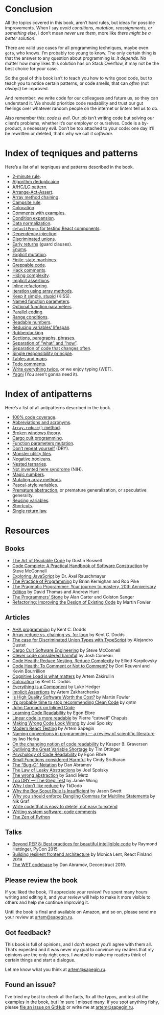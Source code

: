 # Conclusion

All the topics covered in this book, aren’t hard rules, but ideas for possible improvements. When I say _avoid conditions, mutation, reassignments, or something else_, I don’t mean _never use them_, more like _there might be a better solution_.

There are valid use cases for all programming techniques, maybe even `goto`, who knows. I’m probably too young to know. The only certain thing is that the answer to any question about programming is: _it depends_. No matter how many likes this solution has on Stack Overflow, it may not be the best choice for your case.

So the goal of this book isn’t to teach you how to write good code, but to teach you to notice certain patterns, or code smells, that can _often_ (not _always_) be improved.

And remember: we write code for our colleagues and future us, so they can understand it. We should prioritize code readability and trust our gut feelings over whatever random people on the internet or linters tell us to do.

Also remember this: _code is evil_. Our job isn’t writing code but solving our client’s problems, whether it’s our employer or ourselves. Code is a by-product, a necessary evil. Don’t be too attached to your code: one day it’ll be rewritten or deleted, that’s why we call it _software_.

<!-- cspell:disable -->

# Index of teqniques and patterns

Here’s a list of all teqniques and patterns described in the book.

- [2-minute rule](#campsite-rule).
- [Algorithm deduplicaion](#deduplication)
- [A/HC/LC pattern](#a-hc-lc).
- [Arrange-Act-Assert](#testability).
- [Array method chaining](#array-chaining).
- [Campsite rule](#campsite-rule).
- [Colocation](#colocation).
- [Comments with examples](#example-comments).
- [Condition expansion](#condition-expansion).
- [Data normalization](#arrays).
- [`defaultProps` for testing React components](#hydrated).
- [Dependency injection](#testability).
- [Discriminated unions](#impossible-states).
- [Early returns](#early-returns) (guard clauses).
- [Enums](#enums).
- [Explicit mutation](#explicit-mutation).
- [Finite-state machines](#impossible-states).
- [Greppable code](#greppability).
- [Hack comments](#hack-comments).
- [Hiding complexity](#hide-complexity).
- [Implicit assertions](#no-cargo).
- [Inline refactoring](#inline).
- [Iteration using array methods](#array-methods).
- [Keep it simple, <!-- textlint-disable alex -->stupid<!-- textlint-enable -->](#no-future) (KISS).
- [Named function parameters](#func-param-naming).
- [Optional function parameters](#optional-params).
- [Parallel coding](#parallel).
- [Range conditions](#range-conditions).
- [Readable numbers](#readable-numbers).
- [Reducing variables’ lifespan](#var-lifespan).
- [Rubberducking](#rubberducking).
- [Sections, paragraphs, phrases](#sections-etc).
- [Separation of “what” and “how”](#what-how).
- [Separation of code that changes often](#often-changed).
- [Single responsibility principle](#colocation).
- [Tables and maps](#tables).
- [Todo comments](#todo-comments).
- [Write everything twice](#hydrated), or we enjoy typing (WET).
- [Yagni](#no-future) (You aren’t gonna need it).

# Index of antipatterns

Here’s a list of all antipatterns described in the book.

- [100% code coverage](#no-cargo).
- [Abbreviations and acronyms](#abbr).
- [`Array.reduce()` method](#array-chaining).
- [Broken windows theory](#campsite-rule).
- [Cargo cult programming](#no-cargo).
- [Function parameters mutation](#no-params-mutation).
- [Don’t repeat yourself](#grow-abstractions) (DRY).
- [Monster utility files](#monster-utilities).
- [Negative booleans](#negative-booleans).
- [Nested ternaries](#nested-ternaries).
- [Not invented here syndrome](#no-nih) (NIH).
- [Magic numbers](#magic-numbers).
- [Mutating array methods](#no-mutating-methods).
- [Pascal-style variables](#no-pascal-vars).
- [Premature abstraction](#no-future), or premature generalization, or speculative generality.
- [Reusing variables](#no-reuse).
- [Shortcuts](#shortcuts).
- [Single return law](#no-cargo).

# Resources

## Books

- [The Art of Readable Code](https://www.amazon.com/gp/product/0596802293/) by Dustin Boswell
- [Code Complete: A Practical Handbook of Software Construction](https://www.amazon.com/Code-Complete-Practical-Handbook-Construction/dp/0735619670/) by Steve McConnell
- [Exploring JavaScript](https://exploringjs.com/js/) by Dr. Axel Rauschmayer
- [The Practice of Programming](https://www.amazon.com/Practice-Programming-Addison-Wesley-Professional-Computing/dp/020161586X/) by Brian Kernighan and Rob Pike
- [The Pragmatic Programmer: Your journey to mastery, 20th Anniversary Edition](https://www.amazon.com/Pragmatic-Programmer-journey-mastery-Anniversary-ebook/dp/B07VRS84D1/) by David Thomas and Andrew Hunt
- [The Programmers’ Stone](https://www.datapacrat.com/Opinion/Reciprocality/r0/index.html) by Alan Carter and Colston Sanger
- [Refactoring: Improving the Design of Existing Code](https://www.amazon.com/Refactoring-Improving-Existing-Addison-Wesley-Signature/dp/0134757599) by Martin Fowler

## Articles

- [AHA programming](https://kentcdodds.com/blog/aha-programming) by Kent C. Dodds
- [Array reduce vs. chaining vs. for loop](https://kentcdodds.com/blog/array-reduce-vs-chaining-vs-for-loop) by Kent C. Dodds
- [The case for Discriminated Union Types with TypeScript](https://thoughtbot.com/blog/the-case-for-discriminated-union-types-with-typescript) by Alejandro Dustet
- [Cargo Cult Software Engineering](https://stevemcconnell.com/articles/cargo-cult-software-engineering/) by Steve McConnell
- [Clever code considered harmful](https://www.joshwcomeau.com/career/clever-code-considered-harmful/) by Josh Comeau
- [Code Health: Reduce Nesting, Reduce Complexity](https://testing.googleblog.com/2017/06/code-health-reduce-nesting-reduce.html?m=1) by Elliott Karpilovsky
- [Code Health: To Comment or Not to Comment?](https://testing.googleblog.com/2017/07/code-health-to-comment-or-not-to-comment.html?m=1) by Dori Reuveni and Kevin Bourrillion
- [Cognitive Load is what matters](https://github.com/zakirullin/cognitive-load) by Artem Zakirullin
- [Colocation](https://kentcdodds.com/blog/colocation) by Kent C. Dodds
- [Everything is a Component](https://medium.com/@level_out/everything-is-a-component-cf9f469ad981) by Luke Hedger
- [Implicit Assertions](https://www.epicweb.dev/implicit-assertions) by Artem Zakharchenko
- [Is High Quality Software Worth the Cost?](https://martinfowler.com/articles/is-quality-worth-cost.html) by Martin Fowler
- [It’s probably time to stop recommending Clean Code](https://qntm.org/clean) by qntm
- [John Carmack on Inlined Code](http://number-none.com/blow/blog/programming/2014/09/26/carmack-on-inlined-code.html)
- [Learning Code Readability](https://medium.com/@egonelbre/learning-code-readability-a80e311d3a20) by Egon Elbre
- [Linear code is more readable](https://blog.separateconcerns.com/2023-09-11-linear-code.html) by Pierre “catwell” Chapuis
- [Making Wrong Code Look Wrong](https://www.joelonsoftware.com/2005/05/11/making-wrong-code-look-wrong/) by Joel Spolsky
- [Modern React Testing](https://sapegin.me/blog/react-testing-1-best-practices/) by Artem Sapegin
- [Naming conventions in programming — a review of scientific literature](https://makimo.com/blog/scientific-perspective-on-naming-in-programming/) by Iwo Herka
- [On the changing notion of code readability](https://github.com/kbilsted/CodeQualityAndReadability/blob/master/Articles/Readability/TheChangingNotionOfReadability.md) by Kasper B. Graversen
- [Outliving the Great Variable Shortage](https://www.rssing.com/noserver.html?a=4) by Tim Ottinger
- [Psychology of Code Readability](https://egonelbre.com/psychology-of-code-readability/) by Egon Elbre
- [Small Functions considered Harmful](https://copyconstruct.medium.com/small-functions-considered-harmful-91035d316c29) by Cindy Sridharan
- [The “Bug-O” Notation](https://overreacted.io/the-bug-o-notation/) by Dan Abramov
- [The Law of Leaky Abstractions](https://www.joelonsoftware.com/2002/11/11/the-law-of-leaky-abstractions/) by Joel Spolsky
- [The wrong abstraction](https://sandimetz.com/blog/2016/1/20/the-wrong-abstraction) by Sandi Metz
- [Too DRY — The Grep Test](https://jamie-wong.com/2013/07/12/grep-test/) by Jamie Wong
- [Why I don’t like reduce](https://tkdodo.eu/blog/why-i-dont-like-reduce) by TkDodo
- [Why the Boy Scout Rule Is Insufficient](https://www.codewithjason.com/boy-scout-rule-insufficient/) by Jason Swett
- [Why you should enforce Dangling Commas for Multiline Statements](https://medium.com/@nikgraf/why-you-should-enforce-dangling-commas-for-multiline-statements-d034c98e36f8) by Nik Graf
- [Write code that is easy to delete, not easy to extend](https://programmingisterrible.com/post/139222674273/write-code-that-is-easy-to-delete-not-easy-to)
- [Writing system software: code comments](http://antirez.com/news/124)
- [The Zen of Python](https://peps.python.org/pep-0020/)

## Talks

- [Beyond PEP 8: Best practices for beautiful intelligible code](https://www.youtube.com/watch?v=wf-BqAjZb8M) by Raymond Hettinger, PyCon 2015
- [Building resilient frontend architecture](https://www.youtube.com/watch?v=brMZLmZ1HR0) by Monica Lent, React Finland 2019
- [The WET codebase](https://overreacted.io/the-wet-codebase/) by Dan Abramov, Deconstruct 2019.

<!-- cspell:enable -->

## Please review the book

If you liked the book, I’ll appreciate your review! I’ve spent many hours writing and editing it, and your review will help to make it more visible to others and help me continue improving it.

Until the book is final and available on Amazon, and so on, please send me your review at [artem@sapegin.ru](mailto:artem@sapegin.ru).

## Got feedback?

This book is full of opinions, and I don’t expect you’ll agree with them all. That’s expected and it was never my goal to convince my readers that my opinions are the only right ones. I wanted to make my readers think of certain things and start a dialogue.

Let me know what you think at [artem@sapegin.ru](mailto:artem@sapegin.ru).

## Found an issue?

I’ve tried my best to check all the facts, fix all the typos, and test all the examples in the book, but I’m sure I missed many. If you spot anything fishy, please [file an issue on GitHub](https://github.com/sapegin/washingcode-book/issues) or write me at [artem@sapegin.ru](mailto:artem@sapegin.ru).
